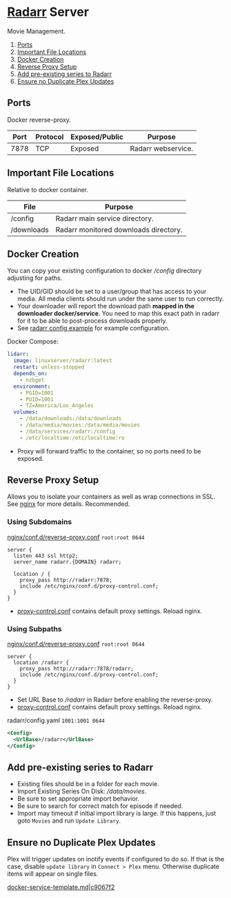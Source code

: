 [Radarr][2k] Server
===================
Movie Management.

1. [Ports](#ports)
1. [Important File Locations](#important-file-locations)
1. [Docker Creation](#docker-creation)
1. [Reverse Proxy Setup](#reverse-proxy-setup)
1. [Add pre-existing series to Radarr](#add-pre-existing-series-to-radarr)
1. [Ensure no Duplicate Plex Updates](#ensure-no-duplicate-plex-updates)

Ports
-----
Docker reverse-proxy.

| Port | Protocol | Exposed/Public | Purpose            |
|------|----------|----------------|--------------------|
| 7878 | TCP      | Exposed        | Radarr webservice. |

Important File Locations
------------------------
Relative to docker container.

| File       | Purpose                               |
|------------|---------------------------------------|
| /config    | Radarr main service directory.        |
| /downloads | Radarr monitored downloads directory. |

Docker Creation
---------------
You can copy your existing configuration to docker _/config_ directory
adjusting for paths.

* The UID/GID should be set to a user/group that has access to your media. All
  media clients should run under the same user to run correctly.
* Your downloader will report the download path **mapped in the downloader
  docker/service**. You need to map this exact path in radarr for it to be able
  to post-process downloads properly.
* See [radarr config example][qp] for example configuration.

Docker Compose:
```yaml
lidarr:
  image: linuxserver/radarr:latest
  restart: unless-stopped
  depends_on:
    - nzbget
  environment:
    - PGID=1001
    - PUID=1001
    - TZ=America/Los_Angeles
  volumes:
    - /data/downloads:/data/downloads
    - /data/media/movies:/data/media/movies
    - /data/services/radarr:/config
    - /etc/localtime:/etc/localtime:ro
```
* Proxy will forward traffic to the container, so no ports need to be exposed.

Reverse Proxy Setup
-------------------
Allows you to isolate your containers as well as wrap connections in SSL. See
[nginx][refdi] for more details. Recommended.

### Using Subdomains
[nginx/conf.d/reverse-proxy.conf][ni] `root:root 0644`
```nginx
server {
  listen 443 ssl http2;
  server_name radarr.{DOMAIN} radarr;

  location / {
    proxy_pass http://radarr:7878;
    include /etc/nginx/conf.d/proxy-control.conf;
  }
}
```
* [proxy-control.conf][refx9] contains default proxy settings. Reload nginx.

### Using Subpaths
[nginx/conf.d/reverse-proxy.conf][ni] `root:root 0644`
```nginx
server {
  location /radarr {
    proxy_pass http://radarr:7878/radarr;
    include /etc/nginx/conf.d/proxy-control.conf;
  }
}
```
* Set URL Base to _/radarr_ in Radarr before enabling the reverse-proxy.
* [proxy-control.conf][refx9] contains default proxy settings. Reload nginx.

radarr/config.yaml `1001:1001 0644`
```xml
<Config>
  <UrlBase>/radarr</UrlBase>
</Config>
```

Add pre-existing series to Radarr
---------------------------------
* Existing files should be in a folder for each movie.
* Import Existing Series On Disk: _/data/movies_.
* Be sure to set appropriate import behavior.
* Be sure to search for correct match for episode if needed.
* Import may timeout if initial import library is large. If this happens, just
  goto `Movies` and run `Update Library`.

Ensure no Duplicate Plex Updates
--------------------------------
Plex will trigger updates on inotify events if configured to do so. If that is
the case, disable `update library` in `Connect > Plex` menu. Otherwise
duplicate items will appear on single files.

[docker-service-template.md|c9067f2][XX]

[qp]: radarr.config.md
[2k]: https://hub.docker.com/r/linuxserver/radarr/
[ni]: https://gist.github.com/IronicBadger/362c408d1f2c27a0503cb9252b508140#file-bash_aliases
[XX]: https://github.com/r-pufky/docs/blob/c9067f2bc3d0aeb0f2915e63f8cd9515c00640a2/services/docker-service-template.md

[refx9]: ../nginx/proxy-control.conf
[refdi]: ../nginx/README.md